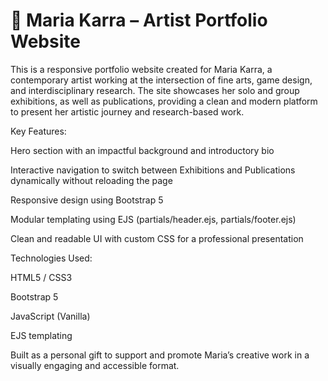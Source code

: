 # 🎨 Maria Karra – Artist Portfolio Website
This is a responsive portfolio website created for Maria Karra, a contemporary artist working at the intersection of fine arts, game design, and interdisciplinary research. The site showcases her solo and group exhibitions, as well as publications, providing a clean and modern platform to present her artistic journey and research-based work.

Key Features:

Hero section with an impactful background and introductory bio

Interactive navigation to switch between Exhibitions and Publications dynamically without reloading the page

Responsive design using Bootstrap 5

Modular templating using EJS (partials/header.ejs, partials/footer.ejs)

Clean and readable UI with custom CSS for a professional presentation

Technologies Used:

HTML5 / CSS3

Bootstrap 5

JavaScript (Vanilla)

EJS templating

Built as a personal gift to support and promote Maria’s creative work in a visually engaging and accessible format.
